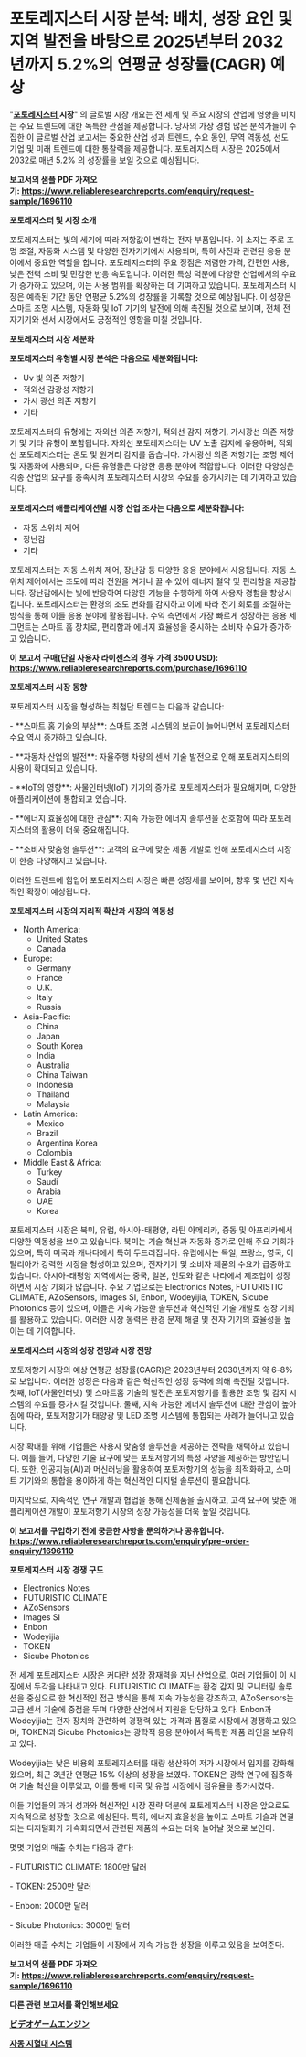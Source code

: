 <p><h1>포토레지스터 시장 분석: 배치, 성장 요인 및 지역 발전을 바탕으로 2025년부터 2032년까지 5.2%의 연평균 성장률(CAGR) 예상</h1></p><p>"<strong><a href="https://www.reliableresearchreports.com/photoresistor-r1696110?utm_campaign=105&utm_medium=7&utm_source=Github&utm_content=ia&utm_term=24022025&utm_id=photoresistor">포토레지스터&nbsp;</a></strong><strong>시장</strong>" 의 글로벌 시장 개요는 전 세계 및 주요 시장의 산업에 영향을 미치는 주요 트렌드에 대한 독특한 관점을 제공합니다. 당사의 가장 경험 많은 분석가들이 수집한 이 글로벌 산업 보고서는 중요한 산업 성과 트렌드, 수요 동인, 무역 역동성, 선도 기업 및 미래 트렌드에 대한 통찰력을 제공합니다. 포토레지스터 시장은 2025에서 2032로 매년 5.2% 의 성장률을 보일 것으로 예상됩니다.&nbsp;</p>
<p><strong>보고서의 샘플 PDF 가져오기:&nbsp;<a href="https://www.reliableresearchreports.com/enquiry/request-sample/1696110?utm_campaign=105&utm_medium=7&utm_source=Github&utm_content=ia&utm_term=24022025&utm_id=photoresistor">https://www.reliableresearchreports.com/enquiry/request-sample/1696110</a></strong></p>
<p><strong>포토레지스터 및 시장 소개</strong></p>
<p><p>포토레지스터는 빛의 세기에 따라 저항값이 변하는 전자 부품입니다. 이 소자는 주로 조명 조절, 자동화 시스템 및 다양한 전자기기에서 사용되며, 특히 사진과 관련된 응용 분야에서 중요한 역할을 합니다. 포토레지스터의 주요 장점은 저렴한 가격, 간편한 사용, 낮은 전력 소비 및 민감한 반응 속도입니다. 이러한 특성 덕분에 다양한 산업에서의 수요가 증가하고 있으며, 이는 사용 범위를 확장하는 데 기여하고 있습니다. 포토레지스터 시장은 예측된 기간 동안 연평균 5.2%의 성장률을 기록할 것으로 예상됩니다. 이 성장은 스마트 조명 시스템, 자동화 및 IoT 기기의 발전에 의해 촉진될 것으로 보이며, 전체 전자기기와 센서 시장에서도 긍정적인 영향을 미칠 것입니다.</p></p>
<p><strong>포토레지스터 시장 세분화</strong></p>
<p><strong>포토레지스터 유형별 시장 분석은 다음으로 세분화됩니다:</strong></p>
<p><ul><li>Uv 빛 의존 저항기</li><li>적외선 감광성 저항기</li><li>가시 광선 의존 저항기</li><li>기타</li></ul></p>
<p><p>포토레지스터의 유형에는 자외선 의존 저항기, 적외선 감지 저항기, 가시광선 의존 저항기 및 기타 유형이 포함됩니다. 자외선 포토레지스터는 UV 노출 감지에 유용하며, 적외선 포토레지스터는 온도 및 원거리 감지를 돕습니다. 가시광선 의존 저항기는 조명 제어 및 자동화에 사용되며, 다른 유형들은 다양한 응용 분야에 적합합니다. 이러한 다양성은 각종 산업의 요구를 충족시켜 포토레지스터 시장의 수요를 증가시키는 데 기여하고 있습니다.</p></p>
<p><strong>포토레지스터 애플리케이션별 시장 산업 조사는 다음으로 세분화됩니다:</strong></p>
<p><ul><li>자동 스위치 제어</li><li>장난감</li><li>기타</li></ul></p>
<p><p>포토레지스터는 자동 스위치 제어, 장난감 등 다양한 응용 분야에서 사용됩니다. 자동 스위치 제어에서는 조도에 따라 전원을 켜거나 끌 수 있어 에너지 절약 및 편리함을 제공합니다. 장난감에서는 빛에 반응하여 다양한 기능을 수행하게 하여 사용자 경험을 향상시킵니다. 포토레지스터는 환경의 조도 변화를 감지하고 이에 따라 전기 회로를 조절하는 방식을 통해 이들 응용 분야에 활용됩니다. 수익 측면에서 가장 빠르게 성장하는 응용 세그먼트는 스마트 홈 장치로, 편리함과 에너지 효율성을 중시하는 소비자 수요가 증가하고 있습니다.</p></p>
<p><strong>이 보고서 구매(단일 사용자 라이센스의 경우 가격 3500 USD): <a href="https://www.reliableresearchreports.com/purchase/1696110?utm_campaign=105&utm_medium=7&utm_source=Github&utm_content=ia&utm_term=24022025&utm_id=photoresistor">https://www.reliableresearchreports.com/purchase/1696110</a></strong></p>
<p><strong>포토레지스터 시장 동향</strong></p>
<p><p>포토레지스터 시장을 형성하는 최첨단 트렌드는 다음과 같습니다:</p><p>- **스마트 홈 기술의 부상**: 스마트 조명 시스템의 보급이 늘어나면서 포토레지스터 수요 역시 증가하고 있습니다. </p><p>- **자동차 산업의 발전**: 자율주행 차량의 센서 기술 발전으로 인해 포토레지스터의 사용이 확대되고 있습니다.</p><p>- **IoT의 영향**: 사물인터넷(IoT) 기기의 증가로 포토레지스터가 필요해지며, 다양한 애플리케이션에 통합되고 있습니다.</p><p>- **에너지 효율성에 대한 관심**: 지속 가능한 에너지 솔루션을 선호함에 따라 포토레지스터의 활용이 더욱 중요해집니다.</p><p>- **소비자 맞춤형 솔루션**: 고객의 요구에 맞춘 제품 개발로 인해 포토레지스터 시장이 한층 다양해지고 있습니다.</p><p>이러한 트렌드에 힘입어 포토레지스터 시장은 빠른 성장세를 보이며, 향후 몇 년간 지속적인 확장이 예상됩니다.</p></p>
<p><strong>포토레지스터 시장의 지리적 확산과 시장의 역동성</strong></p>
<p><ul>
    <li>
        North America:
        <ul>
            <li>United States</li>
            <li>Canada</li>
        </ul>
    </li>
    <li>
        Europe:
        <ul>
            <li>Germany</li>
            <li>France</li>
            <li>U.K.</li>
            <li>Italy</li>
            <li>Russia</li>
        </ul>
    </li>
    <li>
        Asia-Pacific:
        <ul>
            <li>China</li>
            <li>Japan</li>
            <li>South Korea</li>
            <li>India</li>
            <li>Australia</li>
            <li>China Taiwan</li>
            <li>Indonesia</li>
            <li>Thailand</li>
            <li>Malaysia</li>
        </ul>
    </li>
    <li>
        Latin America:
        <ul>
            <li>Mexico</li>
            <li>Brazil</li>
            <li>Argentina Korea</li>
            <li>Colombia</li>
        </ul>
    </li>
    <li>
        Middle East & Africa:
        <ul>
            <li>Turkey</li>
            <li>Saudi</li>
            <li>Arabia</li>
            <li>UAE</li>
            <li>Korea</li>
        </ul>
    </li>
    </ul></p>
<p><p>포토레지스터 시장은 북미, 유럽, 아시아-태평양, 라틴 아메리카, 중동 및 아프리카에서 다양한 역동성을 보이고 있습니다. 북미는 기술 혁신과 자동화 증가로 인해 주요 기회가 있으며, 특히 미국과 캐나다에서 특히 두드러집니다. 유럽에서는 독일, 프랑스, 영국, 이탈리아가 강력한 시장을 형성하고 있으며, 전자기기 및 소비자 제품의 수요가 급증하고 있습니다. 아시아-태평양 지역에서는 중국, 일본, 인도와 같은 나라에서 제조업이 성장하면서 시장 기회가 많습니다. 주요 기업으로는 Electronics Notes, FUTURISTIC CLIMATE, AZoSensors, Images SI, Enbon, Wodeyijia, TOKEN, Sicube Photonics 등이 있으며, 이들은 지속 가능한 솔루션과 혁신적인 기술 개발로 성장 기회를 활용하고 있습니다. 이러한 시장 동력은 환경 문제 해결 및 전자 기기의 효율성을 높이는 데 기여합니다.</p></p>
<p><strong>포토레지스터 시장의 성장 전망과 시장 전망</strong></p>
<p><p>포토저항기 시장의 예상 연평균 성장률(CAGR)은 2023년부터 2030년까지 약 6-8%로 보입니다. 이러한 성장은 다음과 같은 혁신적인 성장 동력에 의해 촉진될 것입니다. 첫째, IoT(사물인터넷) 및 스마트홈 기술의 발전은 포토저항기를 활용한 조명 및 감지 시스템의 수요를 증가시킬 것입니다. 둘째, 지속 가능한 에너지 솔루션에 대한 관심이 높아짐에 따라, 포토저항기가 태양광 및 LED 조명 시스템에 통합되는 사례가 늘어나고 있습니다.</p><p>시장 확대를 위해 기업들은 사용자 맞춤형 솔루션을 제공하는 전략을 채택하고 있습니다. 예를 들어, 다양한 기술 요구에 맞는 포토저항기의 특정 사양을 제공하는 방안입니다. 또한, 인공지능(AI)과 머신러닝을 활용하여 포토저항기의 성능을 최적화하고, 스마트 기기와의 통합을 용이하게 하는 혁신적인 디지털 솔루션이 필요합니다.</p><p>마지막으로, 지속적인 연구 개발과 협업을 통해 신제품을 출시하고, 고객 요구에 맞춘 애플리케이션 개발이 포토저항기 시장의 성장 가능성을 더욱 높일 것입니다.</p></p>
<p><strong>이 보고서를 구입하기 전에 궁금한 사항을 문의하거나 공유합니다. <a href="https://www.reliableresearchreports.com/enquiry/pre-order-enquiry/1696110?utm_campaign=105&utm_medium=7&utm_source=Github&utm_content=ia&utm_term=24022025&utm_id=photoresistor">https://www.reliableresearchreports.com/enquiry/pre-order-enquiry/1696110</a></strong></p>
<p><strong>포토레지스터 시장 경쟁 구도</strong></p>
<p><ul><li>Electronics Notes</li><li>FUTURISTIC CLIMATE</li><li>AZoSensors</li><li>Images SI</li><li>Enbon</li><li>Wodeyijia</li><li>TOKEN</li><li>Sicube Photonics</li></ul></p>
<p><p>전 세계 포토레지스터 시장은 커다란 성장 잠재력을 지닌 산업으로, 여러 기업들이 이 시장에서 두각을 나타내고 있다. FUTURISTIC CLIMATE는 환경 감지 및 모니터링 솔루션을 중심으로 한 혁신적인 접근 방식을 통해 지속 가능성을 강조하고, AZoSensors는 고급 센서 기술에 중점을 두며 다양한 산업에서 지원을 담당하고 있다. Enbon과 Wodeyijia는 전자 장치와 관련하여 경쟁력 있는 가격과 품질로 시장에서 경쟁하고 있으며, TOKEN과 Sicube Photonics는 광학적 응용 분야에서 독특한 제품 라인을 보유하고 있다.</p><p>Wodeyijia는 낮은 비용의 포토레지스터를 대량 생산하여 저가 시장에서 입지를 강화해왔으며, 최근 3년간 연평균 15% 이상의 성장을 보였다. TOKEN은 광학 연구에 집중하여 기술 혁신을 이루었고, 이를 통해 미국 및 유럽 시장에서 점유율을 증가시켰다. </p><p>이들 기업들의 과거 성과와 혁신적인 시장 전략 덕분에 포토레지스터 시장은 앞으로도 지속적으로 성장할 것으로 예상된다. 특히, 에너지 효율성을 높이고 스마트 기술과 연결되는 디지털화가 가속화되면서 관련된 제품의 수요는 더욱 늘어날 것으로 보인다. </p><p>몇몇 기업의 매출 수치는 다음과 같다:</p><p>- FUTURISTIC CLIMATE: 1800만 달러</p><p>- TOKEN: 2500만 달러</p><p>- Enbon: 2000만 달러</p><p>- Sicube Photonics: 3000만 달러</p><p>이러한 매출 수치는 기업들이 시장에서 지속 가능한 성장을 이루고 있음을 보여준다.</p></p>
<p><strong>보고서의 샘플 PDF 가져오기:&nbsp;<a href="https://www.reliableresearchreports.com/enquiry/request-sample/1696110?utm_campaign=105&utm_medium=7&utm_source=Github&utm_content=ia&utm_term=24022025&utm_id=photoresistor">https://www.reliableresearchreports.com/enquiry/request-sample/1696110</a></strong></p>
<p><strong></strong></p>
<p><strong></strong></p>
<p><strong></strong></p>
<p><strong></strong></p>
<p><strong>다른 관련 보고서를 확인해보세요</strong></p>
<p><strong><p><a href="https://github.com/mohamedbakry57/Market-Research-Report-List-7/blob/main/167483539306.md?utm_campaign=105&utm_medium=7&utm_source=Github&utm_content=ia&utm_term=24022025&utm_id=photoresistor">ビデオゲームエンジン</a></p><p><a href="https://github.com/laholand/Market-Research-Report-List-7/blob/main/139093339802.md?utm_campaign=105&utm_medium=7&utm_source=Github&utm_content=ia&utm_term=24022025&utm_id=photoresistor">자동 지혈대 시스템</a></p></strong></p>
<p></p>